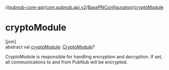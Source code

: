 //[pubnub-core-api](../../../index.md)/[com.pubnub.api.v2](../index.md)/[BasePNConfiguration](index.md)/[cryptoModule](crypto-module.md)

# cryptoModule

[jvm]\
abstract val [cryptoModule](crypto-module.md): [CryptoModule](../../com.pubnub.api.crypto/-crypto-module/index.md)?

CryptoModule is responsible for handling encryption and decryption. If set, all communications to and from PubNub will be encrypted.
